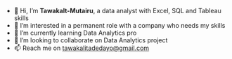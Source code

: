 - 👋 Hi, I’m **Tawakalt-Mutairu**, a data analyst with Excel, SQL and Tableau skills
- 👀 I’m interested in a permanent role with a company who needs my skills
- 🌱 I’m currently learning Data Analytics pro
- 💞️ I’m looking to collaborate on Data Analytics project
- 📫 Reach me on tawakalitadedayo@gmail.com

